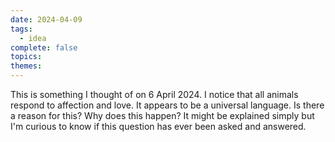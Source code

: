 ```yaml
---
date: 2024-04-09
tags:
  - idea
complete: false
topics: 
themes: 
---
```

This is something I thought of on 6 April 2024. I notice that all animals respond to affection and love. It appears to be a universal language. Is there a reason for this? Why does this happen? It might be explained simply but I'm curious to know if this question has ever been asked and answered.